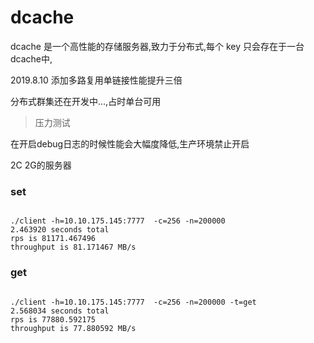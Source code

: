 # dcache

dcache 是一个高性能的存储服务器,致力于分布式,每个 key 只会存在于一台dcache中,

2019.8.10 添加多路复用单链接性能提升三倍


分布式群集还在开发中...,占时单台可用

> 压力测试 

在开启debug日志的时候性能会大幅度降低,生产环境禁止开启


 2C 2G的服务器
### set
```$xslt

./client -h=10.10.175.145:7777  -c=256 -n=200000
2.463920 seconds total
rps is 81171.467496
throughput is 81.171467 MB/s

```

### get
```$xslt

./client -h=10.10.175.145:7777  -c=256 -n=200000 -t=get
2.568034 seconds total
rps is 77880.592175
throughput is 77.880592 MB/s
```